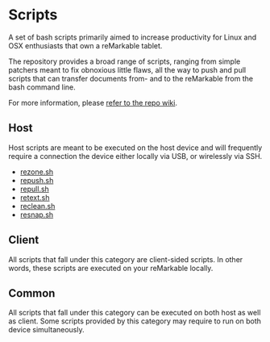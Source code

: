 # Scripts

A set of bash scripts primarily aimed to increase productivity for Linux and OSX enthusiasts that own a reMarkable tablet.

The repository provides a broad range of scripts, ranging from simple patchers meant to fix obnoxious little flaws, all the way to push and pull scripts that can transfer documents from- and to the reMarkable from the bash command line.

For more information, please [refer to the repo wiki](https://github.com/reHackable/scripts/wiki).

## Host
Host scripts are meant to be executed on the host device and will frequently require a connection the device either locally via USB, or wirelessly via SSH.

- [rezone.sh](https://github.com/reHackable/scripts/wiki/rezone.sh)
- [repush.sh](https://github.com/reHackable/scripts/wiki/repush.sh)
- [repull.sh](https://github.com/reHackable/scripts/wiki/repull.sh)
- [retext.sh](https://github.com/reHackable/scripts/wiki/retext.sh)
- [reclean.sh](https://github.com/reHackable/scripts/wiki/reclean.sh)
- [resnap.sh](https://github.com/reHackable/scripts/wiki/resnap.sh)

## Client
All scripts that fall under this category are client-sided scripts. In other words, these scripts
are executed on your reMarkable locally.

## Common
All scripts that fall under this category can be executed on both host as well as client. Some scripts
provided by this category may require to run on both device simultaneously.
